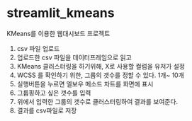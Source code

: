 # streamlit_kmeans

KMeans를 이용한 웹대시보드 프로젝트

1. csv 파일 업로드
2. 업로드한 csv 파일을 데이터프레임으로 읽고
3. KMeans 클러스터링을 하기위해, X로 사용할 컬럼을 유저가 설정
4. WCSS 를 확인하기 위한, 그룹의 갯수를 정할 수 있다.
	1개~ 10개
5. 실행버튼을 누르면 엘보우 메소드 차트를 화면에 표시
6. 그룹핑하고 싶은 갯수를 입력
7. 위에서 입력한 그룹의 갯수로 클러스터링하여 결과를 보여준다.
8. 결과를 csv파일로 저장
